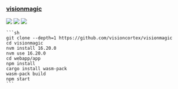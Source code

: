 ### [visionmagic](https://github.com/visioncortex/visionmagic)

![](https://img.shields.io/github/license/visioncortex/visionmagic) [![](https://img.shields.io/github/last-commit/scillidan/visionmagic/master?label=last%20commit%20(fork))](https://github.com/scillidan/visionmagic) ![](https://img.shields.io/badge/Vercel-black?style=flat&logo=Vercel&logoColor=white)

````{tab} From source
```sh
git clone --depth=1 https://github.com/visioncortex/visionmagic
cd visionmagic
nvm install 16.20.0
nvm use 16.20.0
cd webapp/app
npm install
cargo install wasm-pack
wasm-pack build
npm start
```
````